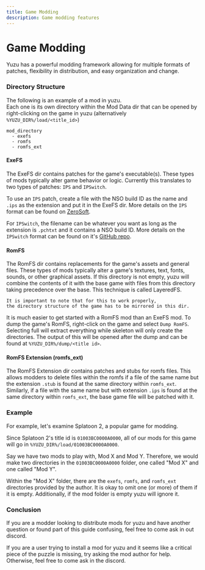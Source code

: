 ```yaml
---
title: Game Modding
description: Game modding features
---
```


# Game Modding

Yuzu has a powerful modding framework allowing for multiple formats of patches, flexibility in distribution, and easy organization and change.

### Directory Structure

The following is an example of a mod in yuzu.<br>
Each one is its own directory within the Mod Data dir that can be opened by right-clicking on the game in yuzu (alternatively `%YUZU_DIR%/load/<title_id>`)

```
mod_directory
  - exefs
  - romfs
  - romfs_ext
```

#### ExeFS

The ExeFS dir contains patches for the game's executable(s).
These types of mods typically alter game behavior or logic.
Currently this translates to two types of patches: `IPS` and `IPSwitch`.

To use an `IPS` patch, create a file with the NSO build ID as the name and `.ips` as the extension and put it in the ExeFS dir.
More details on the `IPS` format can be found on [ZeroSoft](https://zerosoft.zophar.net/ips.php).

For `IPSwitch`, the filename can be whatever you want as long as the extension is `.pchtxt` and it contains a NSO build ID.
More details on the `IPSwitch` format can be found on it's [GitHub repo](https://github.com/3096/ipswitch).

#### RomFS

The RomFS dir contains replacements for the game's assets and general files.
These types of mods typically alter a game's textures, text, fonts, sounds, or other graphical assets.
If this directory is not empty, yuzu will combine the contents of it with the base game with files from this directory taking precedence over the base.
This technique is called LayeredFS.

```
It is important to note that for this to work properly,
the directory structure of the game has to be mirrored in this dir.
```

It is much easier to get started with a RomFS mod than an ExeFS mod.
To dump the game's RomFS, right-click on the game and select `Dump RomFS`.
Selecting full will extract everything while skeleton will only create the directories.
The output of this will be opened after the dump and can be found at `%YUZU_DIR%/dump/<title id>`.

#### RomFS Extension (romfs_ext)

The RomFS Extension dir contains patches and stubs for romfs files.
This allows modders to delete files within the romfs if a file of the same name but the extension `.stub` is found at the same directory within `romfs_ext`.
Similarly, if a file with the same name but with extension `.ips` is found at the same directory within `romfs_ext`, the base game file will be patched with it.

### Example

For example, let's examine Splatoon 2, a popular game for modding.

Since Splatoon 2's title id is `01003BC0000A0000`, all of our mods for this game will go in `%YUZU_DIR%/load/01003BC0000A0000`.

Say we have two mods to play with, Mod X and Mod Y.
Therefore, we would make two directories in the `01003BC0000A0000` folder, one called "Mod X" and one called "Mod Y".

Within the "Mod X" folder, there are the `exefs`, `romfs`, and `romfs_ext` directories provided by the author.
It is okay to omit one (or more) of them if it is empty. Additionally, if the mod folder is empty yuzu will ignore it.

### Conclusion

If you are a modder looking to distribute mods for yuzu and have another question or found part of this guide confusing, feel free to come ask in out discord.

If you are a user trying to install a mod for yuzu and it seems like a critical piece of the puzzle is missing, try asking the mod author for help. Otherwise, feel free to come ask in the discord.
